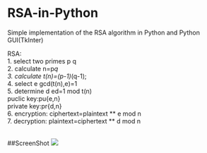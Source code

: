 # RSA-in-Python

Simple implementation of the RSA algorithm in Python and Python GUI(TkInter)<br>

RSA: <br>
	1. select two primes p q<br>
	2. calculate n=p*q<br>
	3. calculate t(n)=(p-1)*(q-1);<br>
	4. select e gcd(t(n),e)=1<br>
	5. determine d  ed=1 mod t(n)<br>
	 puclic key:pu{e,n}<br>
	 private key:pr{d,n}<br>
	6. encryption: ciphertext=plaintext ** e mod n<br>
	7. decryption: plaintext=ciphertext ** d mod n<br><br>
	
	
	
##ScreenShot
![](https://github.com/Linjiayu6/RSA/raw/master/RSA/img/imgCache/screen.jpg)  <br>
